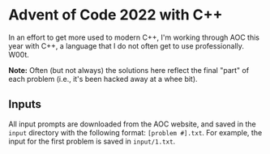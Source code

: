 # Advent of Code 2022 with C++

In an effort to get more used to modern C++, I'm working through AOC this year with C++, a language that I do not often get to use professionally. W00t.

__Note:__ Often (but not always) the solutions here reflect the final "part" of each problem (i.e., it's been hacked away at a whee bit).

## Inputs

All input prompts are downloaded from the AOC website, and saved in the `input` directory with the following format: `[problem #].txt`. For example, the input for the first problem is saved in `input/1.txt`.
